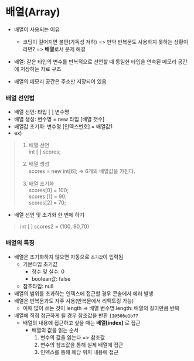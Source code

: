 # 배열(Array)
- 배열이 사용되는 이유
  - 코딩이 길어지면 불편(가독성 저하) => 만약 반복문도 사용하지 못하는 상황이라면?
  =>  **배열**로서 문제 해결
  

- 배열: 같은 타입의 변수를 반복적으로 선언할 때 동일한 타입을 연속된 메모리 공간에 저장하는 자료 구조
- 배열의 메모리 공간은 주소만 저장되어 있음

### 배열 선언법
- 배열 선언: 타입 [ ] 변수명
- 배열 생성: 변수명 = new 타입 [배열 갯수]
- 배열값 초기화: 변수명 [인덱스번호] = 배열값1
- ex)
> 1. 배열 선언  
> int [ ] scores;
>   
> 
> 2. 배열 생성  
> scores = new int[6]; => 6개의 배열값을 가진다.  
> 
> 
> 3. 배열 초기화   
> scores[0] = 100;    
> scores [1] = 90;  
> scores[2] = 70;
- 배열 선언 및 초기화 한 번에 하기
> int [ ] scores2 = {100, 90,70}

### 배열의 특징
- 배열은 초기화하지 않으면 자동으로 `초기값`이 입력됨
  - 기본타입 초기값
    - 정수 및 실수: 0
    - boolean값: false
  - 참조타입: null
- 배열의 범위를 초과하는 인덱스에 접근할  경우 콘솔에서 에러 발생
- 배열은 반복문과도 자주 사용(반복문에서 리팩토링 가능)
  - 이때 많이 쓰는  것이 length => 배열 변수명.length: 배열의 길이만큼 반복
- 배열에 직접 접근하게 될 경우 참조값을 반환 `[I@506e1b77`
  - 배열의 내용에 접근하고 싶을 때는 **배열[index]** 로 접근
    - 배열의 값을 읽는 순서
      1. 변수의 값을 읽는다 => 참조값
      2. 변수의 참조값을 통해 실제 배열에 접근
      3. 인덱스를 통해 해당 위치 내용에 접근




